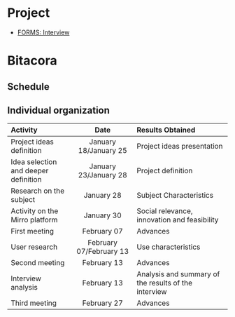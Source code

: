 # Project

* [FORMS: Interview](https://forms.office.com/r/ST6wYKzktw)


#  Bitacora


## Schedule
##  Individual organization

| Activity                                               | Date       | Results Obtained                                         |
| :----------------------------------------------------- | :---------:| :------------------------------------------------------ |
| Project ideas definition                               | January 18/January 25| Project ideas presentation                    |
| Idea selection and deeper definition                   | January 23/January 28| Project definition                      |
| Research on the subject                                | January 28 | Subject Characteristics                                                        |
| Activity on the Mirro platform                         | January 30 | Social relevance, innovation and feasibility            |
| First meeting                                          | February 07| Advances                                                |
| User research                                          | February 07/February 13| Use characteristics                         |
| Second meeting                                         | February 13| Advances                                                |
| Interview analysis                                     | February 13| Analysis and summary of the results of the interview    |
| Third meeting                                          | February 27| Advances                                                |

